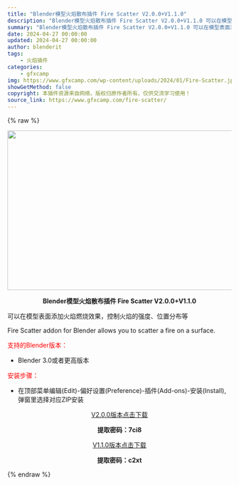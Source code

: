 ```yaml
---
title: "Blender模型火焰散布插件 Fire Scatter V2.0.0+V1.1.0"
description: "Blender模型火焰散布插件 Fire Scatter V2.0.0+V1.1.0 可以在模型表面添加火焰燃烧效果，控制火焰的强度、位置分布等 Fire Scatter addon for Blen..."
summary: "Blender模型火焰散布插件 Fire Scatter V2.0.0+V1.1.0 可以在模型表面添加火焰燃烧效果，控制火焰的强度、位置分布等 Fire Scatter addon for Blen..."
date: 2024-04-27 00:00:00
updated: 2024-04-27 00:00:00
author: blenderit
tags: 
    - 火焰插件
categories:
    - gfxcamp
img: https://www.gfxcamp.com/wp-content/uploads/2024/01/Fire-Scatter.jpg
showGetMethod: false
copyright: 本插件资源来自网络，版权归原作者所有，仅供交流学习使用！
source_link: https://www.gfxcamp.com/fire-scatter/
---
```


{% raw %}
<div><p><img decoding="async" class="aligncenter size-full wp-image-118098" src="https://www.gfxcamp.com/wp-content/uploads/2024/01/Fire-Scatter.jpg" data-src="https://www.gfxcamp.com/wp-content/uploads/2024/01/Fire-Scatter.jpg" alt="" width="640" height="358" data-srcset="https://www.gfxcamp.com/wp-content/uploads/2024/01/Fire-Scatter.jpg 640w, https://www.gfxcamp.com/wp-content/uploads/2024/01/Fire-Scatter-150x84.jpg 150w" data-sizes="(max-width: 640px) 100vw, 640px"></p><p style="text-align: center;"><strong>Blender模型火焰散布插件 Fire Scatter V2.0.0+V1.1.0</strong></p><p data-pm-slice="1 1 []">可以在模型表面添加火焰燃烧效果，控制火焰的强度、位置分布等</p><p data-pm-slice="1 1 []">Fire Scatter addon for Blender allows you to scatter a fire on a surface.</p><p style="text-align: left;"><span style="color: #ff0000;">支持的Blender版本：</span></p><ul>
<li style="text-align: left;">Blender 3.0或者更高版本</li>
</ul><p style="text-align: left;"><span style="color: #ff0000;">安装步骤：</span></p><ul>
<li>在顶部菜单编辑(Edit)-偏好设置(Preference)-插件(Add-ons)-安装(Install),弹窗里选择对应ZIP安装</li>
</ul><p style="text-align: center;"><a class="maxbutton-3 maxbutton maxbutton-baidu" target="_blank" rel="noopener" href="https://pan.baidu.com/s/12gGShUX8VyHp0dmvLoc_Dg?pwd=7ci8"><span class="mb-text">V2.0.0版本点击下载</span></a></p><p style="text-align: center;"><strong>提取密码：7ci8</strong></p><p style="text-align: center;"><a class="maxbutton-3 maxbutton maxbutton-baidu" target="_blank" rel="noopener" href="https://pan.baidu.com/s/1Vht6ePmsJGbFA3D1qhb5Ew?pwd=c2xt"><span class="mb-text">V1.1.0版本点击下载</span></a></p><p style="text-align: center;"><strong>提取密码：c2xt</strong></p></div>
<div style="display: none">gfxcamp</div>
{% endraw %}